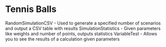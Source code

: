 # Tennis Balls

RandomSimulationCSV - Used to generate a specified number of scenarios and output a CSV table with results
SimulationStatistics - Given parameters like weights and number of points, outputs statistics
VariableTest - Allows you to see the results of a calculation given parameters